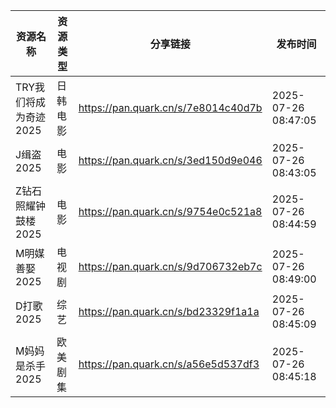| 资源名称           | 资源类型 | 分享链接                                | 发布时间                |
| -------------- | ---- | ----------------------------------- | ------------------- |
| TRY我们将成为奇迹2025 | 日韩电影 | https://pan.quark.cn/s/7e8014c40d7b | 2025-07-26 08:47:05 |
| J缉盗2025        | 电影   | https://pan.quark.cn/s/3ed150d9e046 | 2025-07-26 08:43:05 |
| Z钻石照耀钟鼓楼2025   | 电影   | https://pan.quark.cn/s/9754e0c521a8 | 2025-07-26 08:44:59 |
| M明媒善娶2025      | 电视剧  | https://pan.quark.cn/s/9d706732eb7c | 2025-07-26 08:49:00 |
| D打歌2025        | 综艺   | https://pan.quark.cn/s/bd23329f1a1a | 2025-07-26 08:45:09 |
| M妈妈是杀手2025     | 欧美剧集 | https://pan.quark.cn/s/a56e5d537df3 | 2025-07-26 08:45:18 |
